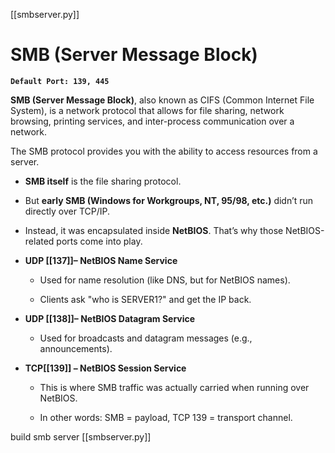 [[smbserver.py]]
# SMB (Server Message Block)

**`Default Port: 139, 445`**

**SMB (Server Message Block)**, also known as CIFS (Common Internet File System), is a network protocol that allows for file sharing, network browsing, printing services, and inter-process communication over a network.

The SMB protocol provides you with the ability to access resources from a server.


- **SMB itself** is the file sharing protocol.
    
- But **early SMB (Windows for Workgroups, NT, 95/98, etc.)** didn’t run directly over TCP/IP.
    
- Instead, it was encapsulated inside **NetBIOS**. That’s why those NetBIOS-related ports come into play.

- **UDP [[137]]– NetBIOS Name Service**
    
    - Used for name resolution (like DNS, but for NetBIOS names).
        
    - Clients ask "who is SERVER1?" and get the IP back.
        
- **UDP [[138]]– NetBIOS Datagram Service**
    
    - Used for broadcasts and datagram messages (e.g., announcements).
        
- **TCP[[139]] – NetBIOS Session Service**
    
    - This is where SMB traffic was actually carried when running over NetBIOS.
        
    - In other words: SMB = payload, TCP 139 = transport channel.


build smb server
[[smbserver.py]]
